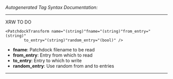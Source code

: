 _Autogenerated Tag Syntax Documentation:_

---
XRW TO DO

```
<PatchdockTransform name="(string)"fname="(string)"from_entry="(string)"
        to_entry="(string)"random_entry="(bool)" />
```

-   **fname**: Patchdock filename to be read
-   **from_entry**: Entry from which to read
-   **to_entry**: Entry to which to write
-   **random_entry**: Use random from and to entries

---
